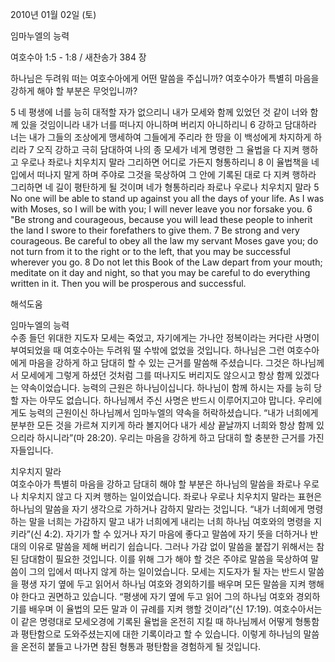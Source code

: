 2010년 01월 02일 (토)

임마누엘의 능력



여호수아 1:5 - 1:8 / 새찬송가 384 장


하나님은 두려워 떠는 여호수아에게 어떤 말씀을 주십니까? 
여호수아가 특별히 마음을 강하게 해야 할 부분은 무엇입니까?  

5 네 평생에 너를 능히 대적할 자가 없으리니 내가 모세와 함께 있었던 것 같이 너와 함께 있을 것임이니라 내가 너를 떠나지 아니하며 버리지 아니하리니  6 강하고 담대하라 너는 내가 그들의 조상에게 맹세하여 그들에게 주리라 한 땅을 이 백성에게 차지하게 하리라  7 오직 강하고 극히 담대하여 나의 종 모세가 네게 명령한 그 율법을 다 지켜 행하고 우로나 좌로나 치우치지 말라 그리하면 어디로 가든지 형통하리니  8 이 율법책을 네 입에서 떠나지 말게 하며 주야로 그것을 묵상하여 그 안에 기록된 대로 다 지켜 행하라 그리하면 네 길이 평탄하게 될 것이며 네가 형통하리라 좌로나 우로나 치우치지 말라   5 No one will be able to stand up against you all the days of your life. As I was with Moses, so I will be with you; I will never leave you nor forsake you. 6 "Be strong and courageous, because you will lead these people to inherit the land I swore to their forefathers to give them. 7 Be strong and very courageous. Be careful to obey all the law my servant Moses gave you; do not turn from it to the right or to the left, that you may be successful wherever you go. 8 Do not let this Book of the Law depart from your mouth; meditate on it day and night, so that you may be careful to do everything written in it. Then you will be prosperous and successful.

해석도움





임마누엘의 능력  
수종 들던 위대한 지도자 모세는 죽었고, 자기에게는 가나안 정복이라는 커다란 사명이 부여되었을 때 여호수아는 두려워 떨 수밖에 없었을 것입니다. 하나님은 그런 여호수아에게 마음을 강하게 하고 담대히 할 수 있는 근거를 말씀해 주셨습니다. 그것은 하나님께서 모세에게 그렇게 하셨던 것처럼 그를 떠나지도 버리지도 않으시고 항상 함께 있겠다는 약속이었습니다. 능력의 근원은 하나님이십니다. 하나님이 함께 하시는 자를 능히 당할 자는 아무도 없습니다. 하나님께서 주신 사명은 반드시 이루어지고야 맙니다. 우리에게도 능력의 근원이신 하나님께서 임마누엘의 약속을 허락하셨습니다. “내가 너희에게 분부한 모든 것을 가르쳐 지키게 하라 볼지어다 내가 세상 끝날까지 너희와 항상 함께 있으리라 하시니라”(마 28:20). 우리는 마음을 강하게 하고 담대히 할 충분한 근거를 가진 자들입니다.   

치우치지 말라  
여호수아가 특별히 마음을 강하고 담대히 해야 할 부분은 하나님의 말씀을 좌로나 우로나 치우치지 않고 다 지켜 행하는 일이었습니다. 좌로나 우로나 치우치지 말라는 표현은 하나님의 말씀을 자기 생각으로 가하거나 감하지 말라는 것입니다. “내가 너희에게 명령하는 말을 너희는 가감하지 말고 내가 너희에게 내리는 너희 하나님 여호와의 명령을 지키라”(신 4:2). 자기가 할 수 있거나 자기 마음에 좋다고 말씀에 자기 뜻을 더하거나 반대의 이유로 말씀을 제해 버리기 쉽습니다. 그러나 가감 없이 말씀을 붙잡기 위해서는 참된 담대함이 필요한 것입니다. 이를 위해 그가 해야 할 것은 주야로 말씀을 묵상하여 말씀이 그의 입에서 떠나지 않게 하는 일이었습니다. 모세는 지도자가 될 자는 반드시 말씀을 평생 자기 옆에 두고 읽어서 하나님 여호와 경외하기를 배우며 모든 말씀을 지켜 행해야 한다고 권면하고 있습니다. “평생에 자기 옆에 두고 읽어 그의 하나님 여호와 경외하기를 배우며 이 율법의 모든 말과 이 규례를 지켜 행할 것이라”(신 17:19). 여호수아서는 이 같은 명령대로 모세오경에 기록된 율법을 온전히 지킬 때 하나님께서 어떻게 형통함과 평탄함으로 도와주셨는지에 대한 기록이라고 할 수 있습니다. 이렇게 하나님의 말씀을 온전히 붙들고 나가면 참된 형통과 평탄함을 경험하게 될 것입니다.